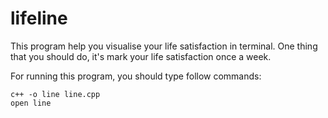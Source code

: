 # lifeline
This program help you visualise your life satisfaction in terminal. One thing that you should do, it's mark your life satisfaction once a week.

For running this program, you should type follow commands:
```
c++ -o line line.cpp
open line
```
